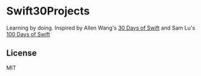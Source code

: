 # Swift30Projects

Learning by doing. Inspired by Allen Wang's [30 Days of Swift](https://github.com/allenwong/30DaysofSwift) and Sam Lu's [100 Days of Swift](http://samvlu.com/index.html)

License
----

MIT

